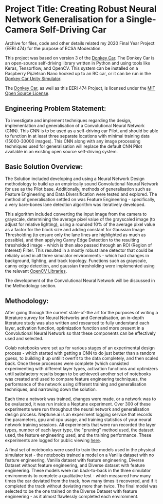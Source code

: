 # Project Title: Creating Robust Neural Network Generalisation for a Single-Camera Self-Driving Car
Archive for files, code and other details related my 2020 Final Year Project (EERI 474) for the purpose of ECSA Moderation. 

This project was based on version 3 of the [Donkey Car](https://github.com/autorope/donkeycar/). The Donkey Car is an open-source
self-driving library written in Python and using tools like Keras, Tensorflow, and OpenCV. This system can be installed on a 
Raspberry Pi/Jetson Nano hooked up to an RC car, or it can be run in the [Donkey Car Unity Simulator](https://github.com/tawnkramer/gym-donkeycar).

The [Donkey Car](https://github.com/autorope/donkeycar/blob/dev/LICENSE), as well as this EERI 474 Project, is licensed under the  [MIT Open Source
License](LICENSE).
## Engineering Problem Statement:

To investigate and implement techniques regarding the design, implementation and generalisation of a Convolutional Neural Network (CNN). This CNN is to be 
used as a self-driving car Pilot, and should be able to function in at least three separate locations with minimal training data (15000-30000 images). This CNN along with any image processing techniques used for generalisation will replace the default CNN Pilot available in an existing
open source self-driving system.

## Basic Solution Overview:

The Solution included developing and using a Neural Network Design methodology to build up an empirically sound Convolutional Neural Network for use as the Pilot
base. Additionally, methods of generalisation such as Feature Engineering and Data Diversification were tested and explored. The method of generalisation settled
on was Feature Engineering - specifically, a very bare-bones lane detection algorithm was iteratively developed. 

This algorithm included converting the input image from the camera to grayscale, determining the average pixel value of the grayscaled image (to adjust for relative 
lighting), using a rounded 10% of the average pixel value as a factor for the block size and adding constant for Gaussian Image Thresholding (to ensure only the 
lane lines are highlighted as much as possible), and then applying Canny Edge Detection to the resulting thresholded image - which is then also passed through an 
ROI (Region of Interest) Filter. This resulted in a mostly robust lane detector that could be reliably used in all three simulator environments - which had 
changes in background, lighting, and track topology. Functions such as grayscale, canny edge detection, and gaussian thresholding were implemented using the 
relevant [OpenCV Libraries](https://opencv.org/).

The development of the Convolutional Neural Network will be discussed in the Methodology section.

## Methodology:
After going through the current state-of-the art for the purposes of writing a literature survey for Neural Networks and Generalisation, an in-depth literature
study was also written and researced to fully understand each layer, activation function, optimization function and more present in a Convolutional Neural Network
so that these components can be effectively used and selected.

Colab notebooks were set up for various stages of an experimental design process - which started with getting a CNN to do just better than a random guess, to 
building it up until it overfit to the data completely, and then scaled back. Once these processes were complete (which consisted experimenting with different
layer types, activation functions and optimizers until satisfactory results began to be achieved) another set of notebooks was created and used to compare feature 
engineering techniques, the performance of the network using different training and generalisation techniques, and narrowing down the solution.

Each time a network was trained, changes were made, or a network was to be evaluated, it was run inside a Neptune experiment. Over 300 of these experiments were 
run throughout the neural network and generalisation design process. Neptune.ai is an experiment logging service that records the parameters, gpu and cpu usage, 
and training statistics of your neural network training sessions. All experiments that were run recorded the layer types, number of each layer type, the "pruning" 
method used, the dataset used, the feature engineering used, and the training performance. These experiments are logged for public viewing [here](https://ui.neptune.ai/charag/Littlefoot/experiments?viewId=standard-view).

A final set of notebooks were used to train the models used in the physical simulator test - the notebooks trained a model on a Vanilla dataset with no feature 
engineering, Vanilla dataset with feature engineering, Diverse Dataset without feature engineering, and Diverse dataset with feature engineering. These models 
were ran back-to-back in the three simulator environments to complete a qualitative test - which measured how many times the car deviated from the track, how many 
times it recovered, and if it completed the track without deviating more than twice. The final model was selected to be the one trained on the Diverse Dataset 
with feature engineering - as it almost flawlessly completed each environment.
